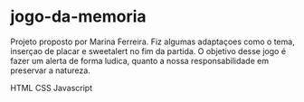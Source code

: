 # jogo-da-memoria

Projeto proposto por Marina Ferreira. Fiz algumas adaptaçoes como o tema, inserçao de placar e sweetalert no fim da partida. O objetivo desse jogo  é  fazer um  alerta  de  forma  ludica,  quanto  a  nossa  responsabilidade  em  preservar  a  natureza.

HTML  CSS  Javascript
